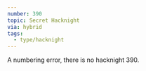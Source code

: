 ```yaml
---
number: 390
topic: Secret Hacknight
via: hybrid
tags:
  - type/hacknight
---
```


A numbering error, there is no hacknight 390.